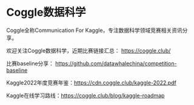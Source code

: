 # Coggle数据科学
Coggle全称Communication For Kaggle，专注数据科学领域竞赛相关资讯分享。

欢迎关注Coggle数据科学，近期比赛链接汇总：
https://coggle.club/

比赛baseline分享：
https://github.com/datawhalechina/competition-baseline

Kaggle2022年度竞赛年鉴：https://cdn.coggle.club/kaggle-2022.pdf

Kaggle在线学习路线：https://coggle.club/blog/kaggle-roadmap
